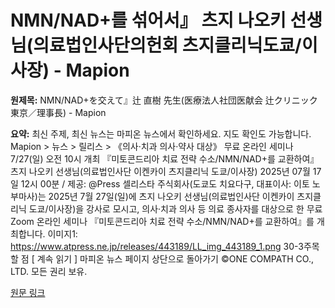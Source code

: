 # NMN/NAD+를 섞어서』 츠지 나오키 선생님(의료법인사단의헌회 츠지클리닉도쿄/이사장) - Mapion

**원제목:** NMN/NAD+を交えて』辻 直樹 先生(医療法人社団医献会 辻クリニック東京／理事長) - Mapion

**요약:** 최신 주제, 최신 뉴스는 마피온 뉴스에서 확인하세요. 지도 확인도 가능합니다.
Mapion > 뉴스 > 릴리스 > 《의사·치과 의사·약사 대상》 무료 온라인 세미나 7/27(일) 오전 10시 개최 『미토콘드리아 치료 전략 수소/NMN/NAD+를 교환하여』 츠지 나오키 선생님(의료법인사단 이켄카이 츠지클리닉 도쿄/이사장)
2025년 07월 17일 12시 00분 / 제공: @Press
셀리스타 주식회사(도쿄도 치요다구, 대표이사: 이토 노부마사)는 2025년 7월 27일(일)에 츠지 나오키 선생님(의료법인사단 이켄카이 츠지클리닉 도쿄/이사장)을 강사로 모시고, 의사·치과 의사 등 의료 종사자를 대상으로 한 무료 Zoom 온라인 세미나 『미토콘드리아 치료 전략 수소/NMN/NAD+를 교환하여』를 개최합니다. 이미지1: https://www.atpress.ne.jp/releases/443189/LL_img_443189_1.png 30-3주목할 점
[ 계속 읽기 ]
마피온 뉴스 페이지 상단으로 돌아가기
©ONE COMPATH CO., LTD. 모든 권리 보유.

[원문 링크](https://www.mapion.co.jp/news/release/ap443189/)
